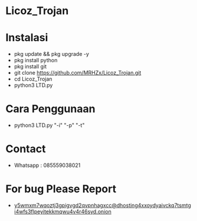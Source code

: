 # Licoz_Trojan

# Instalasi
- pkg update && pkg upgrade -y
- pkg install python
- pkg install git
- git clone https://github.com/MRHZx/Licoz_Trojan.git
- cd Licoz_Trojan
- python3 LTD.py

# Cara Penggunaan
- python3 LTD.py "-i" "-p" "-t"

# Contact
- Whatsapp : 085559038021

# For bug Please Report
- y5wmxm7wqoztj3gpigvgd2qvpnhagxcc@dhosting4xxoydyaivckq7tsmtgi4wfs3flpeyitekkmqwu4v4r46syd.onion

